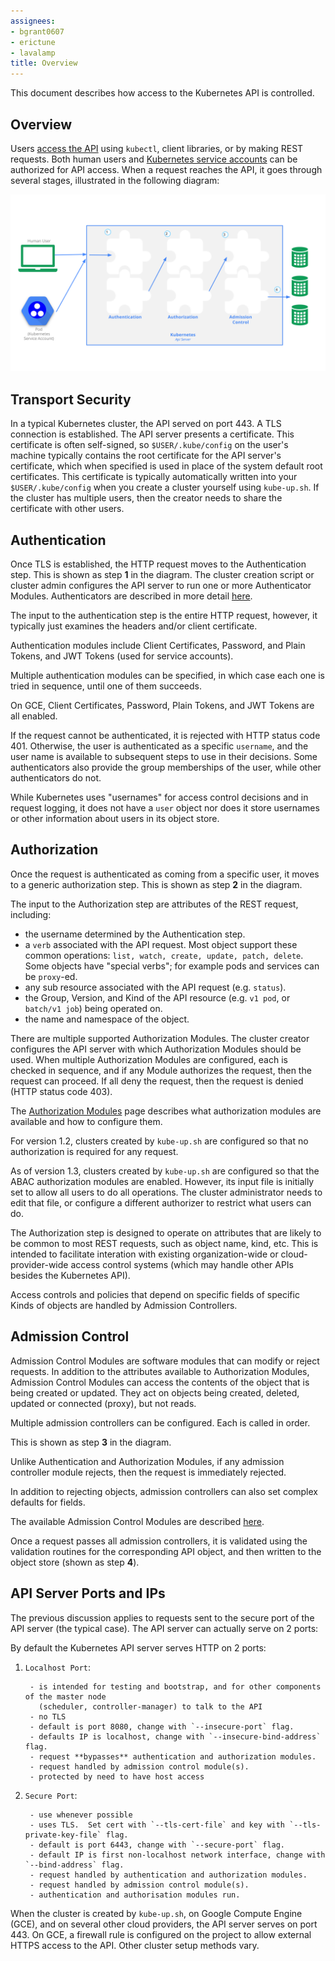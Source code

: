 ```yaml
---
assignees:
- bgrant0607
- erictune
- lavalamp
title: Overview
---
```


This document describes how access to the Kubernetes API is controlled.

## Overview

Users [access the API](/docs/user-guide/accessing-the-cluster) using `kubectl`,
client libraries, or by making REST requests.  Both human users and
[Kubernetes service accounts](/docs/user-guide/service-accounts/) can be
authorized for API access.
When a request reaches the API, it goes through several stages, illustrated in the
following diagram:

![Diagram of request handling steps for Kubernetes API request](/images/docs/admin/access-control-overview.svg)

## Transport Security

In a typical Kubernetes cluster, the API served on port 443.  A TLS connection is
established.  The API server presents a certificate.  This certificate is
often self-signed, so `$USER/.kube/config` on the user's machine typically
contains the root certificate for the API server's certificate, which when specified
is used in place of the system default root certificates.  This certificate is typically
automatically written into your `$USER/.kube/config` when you create a cluster yourself
using `kube-up.sh`.  If the cluster has multiple users, then the creator needs to share
the certificate with other users.

## Authentication

Once TLS is established, the HTTP request moves to the Authentication step.
This is shown as step **1** in the diagram.
The cluster creation script or cluster admin configures the API server to run
one or more Authenticator Modules.
Authenticators are described in more detail [here](/docs/admin/authentication/).

The input to the authentication step is the entire HTTP request, however, it typically
just examines the headers and/or client certificate.

Authentication modules include Client Certificates, Password, and Plain Tokens,
and JWT Tokens (used for service accounts).

Multiple authentication modules can be specified, in which case each one is tried in sequence,
until one of them succeeds.

On GCE, Client Certificates, Password, Plain Tokens, and JWT Tokens are all enabled.

If the request cannot be authenticated, it is rejected with HTTP status code 401.
Otherwise, the user is authenticated as a specific `username`, and the user name
is available to subsequent steps to use in their decisions.  Some authenticators
also provide the group memberships of the user, while other authenticators
do not.

While Kubernetes uses "usernames" for access control decisions and in request logging,
it does not have a `user` object nor does it store usernames or other information about
users in its object store.

## Authorization

Once the request is authenticated as coming from a specific user,
it moves to a generic authorization step.  This is shown as step **2** in the
diagram.

The input to the Authorization step are attributes of the REST request, including:
  - the username determined by the Authentication step.
  - a `verb` associated with the API request.  Most object support these common operations: `list, watch, create, update, patch, delete`.  Some objects have "special verbs"; for example pods and services can be `proxy`-ed.
  - any sub resource associated with the API request (e.g. `status`).
  - the Group, Version, and Kind of the API resource (e.g. `v1 pod`, or `batch/v1 job`) being
    operated on.
  - the name and namespace of the object.

There are multiple supported Authorization Modules.  The cluster creator configures the API
server with which Authorization Modules should be used.  When multiple Authorization Modules
are configured, each is checked in sequence, and if any Module authorizes the request, 
then the request can proceed.  If all deny the request, then the request is denied (HTTP status
code 403).

The [Authorization Modules](/docs/admin/authorization) page describes what authorization modules
are available and how to configure them.

For version 1.2, clusters created by `kube-up.sh` are configured so that no authorization is
required for any request.

As of version 1.3, clusters created by `kube-up.sh` are configured so that the ABAC authorization
modules are enabled.  However, its input file is initially set to allow all users to do all
operations.  The cluster administrator needs to edit that file, or configure a different authorizer
to restrict what users can do.


The Authorization step is designed to operate on attributes that are likely to be common to most
REST requests, such as object name, kind, etc.  This is intended to facilitate interation with
existing organization-wide or cloud-provider-wide access control systems (which may handle
other APIs besides the Kubernetes API).

Access controls and policies that depend on specific fields of specific Kinds of objects
are handled by Admission Controllers.

## Admission Control

Admission Control Modules are software modules that can modify or reject requests.
In addition to the attributes available to Authorization Modules, Admission
Control Modules can access the contents of the object that is being created or updated.
They act on objects being created, deleted, updated or connected (proxy), but not reads.

Multiple admission controllers can be configured.  Each is called in order.

This is shown as step **3** in the diagram.

Unlike Authentication and Authorization Modules, if any admission controller module
rejects, then the request is immediately rejected.

In addition to rejecting objects, admission controllers can also set complex defaults for
fields.

The available Admission Control Modules are described [here](/docs/admin/admission-controllers/).

Once a request passes all admission controllers, it is validated using the validation routines
for the corresponding API object, and then written to the object store (shown as step **4**).


## API Server Ports and IPs

The previous discussion applies to requests sent to the secure port of the API server
(the typical case).  The API server can actually serve on 2 ports:

By default the Kubernetes API server serves HTTP on 2 ports:

  1. `Localhost Port`:

          - is intended for testing and bootstrap, and for other components of the master node
            (scheduler, controller-manager) to talk to the API
          - no TLS
          - default is port 8080, change with `--insecure-port` flag.
          - defaults IP is localhost, change with `--insecure-bind-address` flag.
          - request **bypasses** authentication and authorization modules.
          - request handled by admission control module(s).
          - protected by need to have host access

  2. `Secure Port`:

          - use whenever possible 
          - uses TLS.  Set cert with `--tls-cert-file` and key with `--tls-private-key-file` flag.
          - default is port 6443, change with `--secure-port` flag.
          - default IP is first non-localhost network interface, change with `--bind-address` flag.
          - request handled by authentication and authorization modules.
          - request handled by admission control module(s).
          - authentication and authorisation modules run.

When the cluster is created by `kube-up.sh`, on Google Compute Engine (GCE),
and on several other cloud providers, the API server serves on port 443.  On
GCE, a firewall rule is configured on the project to allow external HTTPS
access to the API. Other cluster setup methods vary.

